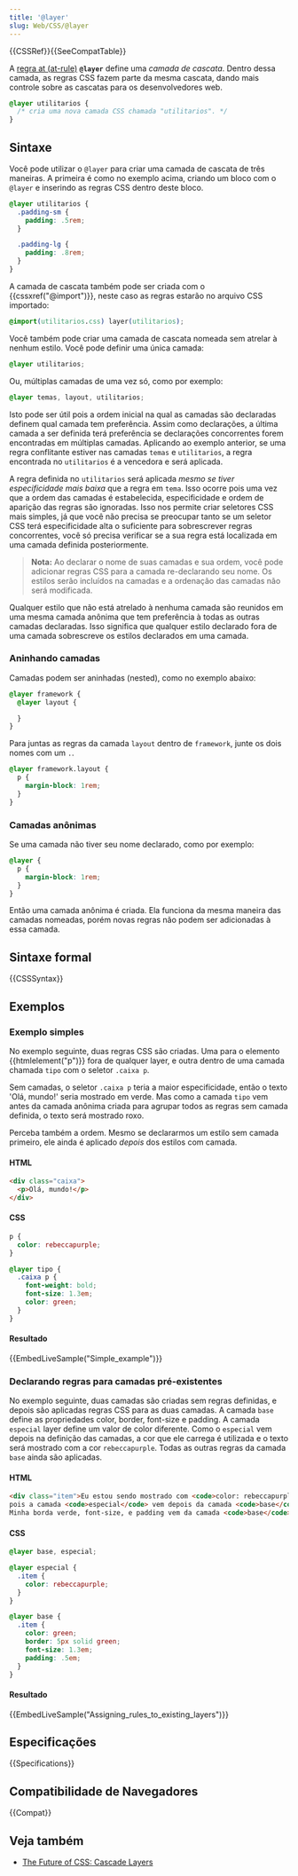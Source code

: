 ```yaml
---
title: '@layer'
slug: Web/CSS/@layer
---
```


{{CSSRef}}{{SeeCompatTable}}

A [regra at (at-rule)](/pt-BR/docs/Web/CSS/At-rule) **`@layer`** define uma _camada de cascata_. Dentro dessa camada, as regras CSS fazem parte da mesma cascata, dando mais controle sobre as cascatas para os desenvolvedores web.

```css
@layer utilitarios {
  /* cria uma nova camada CSS chamada "utilitarios". */
}
```

## Sintaxe

Você pode utilizar o `@layer` para criar uma camada de cascata de três maneiras. A primeira é como no exemplo acima, criando um bloco com o `@layer` e inserindo as regras CSS dentro deste bloco.

```css
@layer utilitarios {
  .padding-sm {
    padding: .5rem;
  }

  .padding-lg {
    padding: .8rem;
  }
}
```

A camada de cascata também pode ser criada com o {{cssxref("@import")}}, neste caso as regras estarão no arquivo CSS importado:

```css
@import(utilitarios.css) layer(utilitarios);
```

Você também pode criar uma camada de cascata nomeada sem atrelar à nenhum estilo. Você pode definir uma única camada:

```css
@layer utilitarios;
```

Ou, múltiplas camadas de uma vez só, como por exemplo:

```css
@layer temas, layout, utilitarios;
```

Isto pode ser útil pois a ordem inicial na qual as camadas são declaradas definem qual camada tem preferência. Assim como declarações, a última camada a ser definida terá preferência se declarações concorrentes forem encontradas em múltiplas camadas. Aplicando ao exemplo anterior, se uma regra conflitante estiver nas camadas `temas` e `utilitarios`, a regra encontrada no `utilitarios` é a vencedora e será aplicada.

A regra definida no `utilitarios` será aplicada _mesmo se tiver especificidade mais baixa_ que a regra em `tema`. Isso ocorre pois uma vez que a ordem das camadas é estabelecida, especificidade e ordem de aparição das regras são ignoradas. Isso nos permite criar seletores CSS mais simples, já que você não precisa se preocupar tanto se um seletor CSS terá especificidade alta o suficiente para sobrescrever regras concorrentes, você só precisa verificar se a sua regra está localizada em uma camada definida posteriormente.

> **Nota:** Ao declarar o nome de suas camadas e sua ordem, você pode adicionar regras CSS para a camada re-declarando seu nome. Os estilos serão incluídos na camadas e a ordenação das camadas não será modificada.

Qualquer estilo que não está atrelado à nenhuma camada são reunidos em uma mesma camada anônima que tem preferência à todas as outras camadas declaradas. Isso significa que qualquer estilo declarado fora de uma camada sobrescreve os estilos declarados em uma camada.

### Aninhando camadas

Camadas podem ser aninhadas (nested), como no exemplo abaixo:

```css
@layer framework {
  @layer layout {

  }
}
```

Para juntas as regras da camada `layout` dentro de `framework`, junte os dois nomes com um `.`.

```css
@layer framework.layout {
  p {
    margin-block: 1rem;
  }
}
```

### Camadas anônimas

Se uma camada não tiver seu nome declarado, como por exemplo:

```css
@layer {
  p {
    margin-block: 1rem;
  }
}
```

Então uma camada anônima é criada. Ela funciona da mesma maneira das camadas nomeadas, porém novas regras não podem ser adicionadas à essa camada.

## Sintaxe formal

{{CSSSyntax}}

## Exemplos

### Exemplo simples

No exemplo seguinte, duas regras CSS são criadas. Uma para o elemento {{htmlelement("p")}} fora de qualquer layer, e outra dentro de uma camada chamada `tipo` com o seletor `.caixa p`.

Sem camadas, o seletor `.caixa p` teria a maior especificidade, então o texto 'Olá, mundo!' seria mostrado em verde. Mas como a camada `tipo` vem antes da camada anônima criada para agrupar todos as regras sem camada definida, o texto será mostrado roxo.

Perceba também a ordem. Mesmo se declararmos um estilo sem camada primeiro, ele ainda é aplicado _depois_ dos estilos com camada.

#### HTML

```html
<div class="caixa">
  <p>Olá, mundo!</p>
</div>
```

#### CSS

```css
p {
  color: rebeccapurple;
}

@layer tipo {
  .caixa p {
    font-weight: bold;
    font-size: 1.3em;
    color: green;
  }
}
```

#### Resultado

{{EmbedLiveSample("Simple_example")}}

### Declarando regras para camadas pré-existentes

No exemplo seguinte, duas camadas são criadas sem regras definidas, e depois são aplicadas regras CSS para as duas camadas. A camada `base` define as propriedades color, border, font-size e padding. A camada `especial` layer define um valor de color diferente. Como o `especial` vem depois na definição das camadas, a cor que ele carrega é utilizada e o texto será mostrado com a cor `rebeccapurple`. Todas as outras regras da camada `base` ainda são aplicadas.

#### HTML

```html
<div class="item">Eu estou sendo mostrado com <code>color: rebeccapurple</code>
pois a camada <code>especial</code> vem depois da camada <code>base</code>.
Minha borda verde, font-size, e padding vem da camada <code>base</code>.</div>
```

#### CSS

```css
@layer base, especial;

@layer especial {
  .item {
    color: rebeccapurple;
  }
}

@layer base {
  .item {
    color: green;
    border: 5px solid green;
    font-size: 1.3em;
    padding: .5em;
  }
}
```

#### Resultado

{{EmbedLiveSample("Assigning_rules_to_existing_layers")}}

## Especificações

{{Specifications}}

## Compatibilidade de Navegadores

{{Compat}}

## Veja também

- [The Future of CSS: Cascade Layers](https://www.bram.us/2021/09/15/the-future-of-css-cascade-layers-css-at-layer/)
